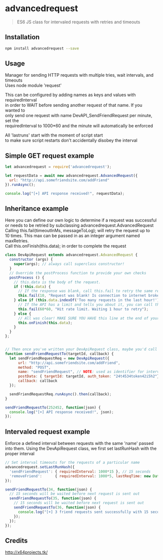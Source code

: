 # advancedrequest

> ES6 JS class for intervaled requests with retries and timeouts

## Installation

```sh
npm install advancedrequest --save
```

## Usage

Manager for sending HTTP requests with multiple tries, wait intervals, and timeouts  
Uses node module 'request'  

This can be configured by adding names as keys and values with requiredInterval  
in order to WAIT before sending another request of that name. If you wanted to  
only send one request with name DevAPI_SendFriendRequest per minute, set the  
requiredInterval to 1000*60 and the minute will automatically be enforced  

All 'lastruns' start with the moment of script start  
to make sure script restarts don't accidentally disobey the interval  


## Simple GET request example
```js
let advancedrequest = require('advancedrequest');

let requestData = await new advancedrequest.AdvancedRequest({
  url: "http://api.somefriendsite.com/addFriend"
}).runAsync();

console.log("[+] API response received!", requestData);
```

## Inheritance example

Here you can define our own logic to determine if a request was successful  
or needs to be retried by subclassing advancedrequest.AdvancedRequest  
Calling this.fail(timeoutInMs, messageToLog); will retry the request up to  
10 times. This max can be passed in as an integer argument named maxRetries.  
Call this.onFinish(this.data); in order to complete the request
```js
class DevApiRequest extends advancedrequest.AdvancedRequest {
  constructor (args) {
    super(args); // always call superclass constructor!
  }
  // Override the postProcess function to provide your own checks
  postProcess () {
    // this.data is the body of the request.
    if (!this.data) {
      // If the response was blank, call this.fail to retry the same request in 10 seconds
      this.fail(10, "Request was blank! Is connection to internet broken?");
    } else if (this.data.indexOf('Too many requests in the last hour!') != -1) {
      // If the API has a limit and tells you about it, you can call this.fail and retry in 1 hour
      this.fail(60*60, "Hit rate limit. Waiting 1 hour to retry");
    } else {
      // All was clear! MAKE SURE YOU HAVE this line at the end of your request!
      this.onFinish(this.data);
    }
  }
};


// Then once you've written your DevApiRequest class, maybe you'd call it so:
function sendFriendRequestTo(targetId, callback) {
  let sendFriendRequestReq = new DevApiRequest({
      url: "http://api.somefriendsite.com/addFriend",
      method: "POST",
      name: "sendFriendRequest", // NOTE: used as identifier for interval
      postData: { targetId: targetId, auth_token: "24t4534token42i5h2"},
      callback: callback
  });

  sendFriendRequestReq.runAsync().then(callback);
}

sendFriendRequestTo(252452, function(json) {
  console.log("[+] API response received!", json);
});
```

## Intervaled request example

Enforce a defined interval between requests with the same 'name' passed into them.
Using the DevApiRequest class, we first set lastRunHash with the proper interval
```js
// Set interval timeouts for the requests of a particular name
advancedrequest.setLastRunHash({
  'sendFriendRequest': { requiredInterval: 1000*15 }, // 15 seconds
  'removeFriend':      { requiredInterval: 1000*5, lastReqTime: new Date() }
});

sendFriendRequestTo(34, function(json) {
  // 15 seconds will be waited before next request is sent out
  sendFriendRequestTo(35, function(json) {
    // 15 seconds will be waited before next request is sent out
    sendFriendRequestTo(36, function(json) {
      console.log("[+] 3 friend requests sent successfully with 15 seconds between them");
    });
  });
});
```

## Credits
http://x64projects.tk/
